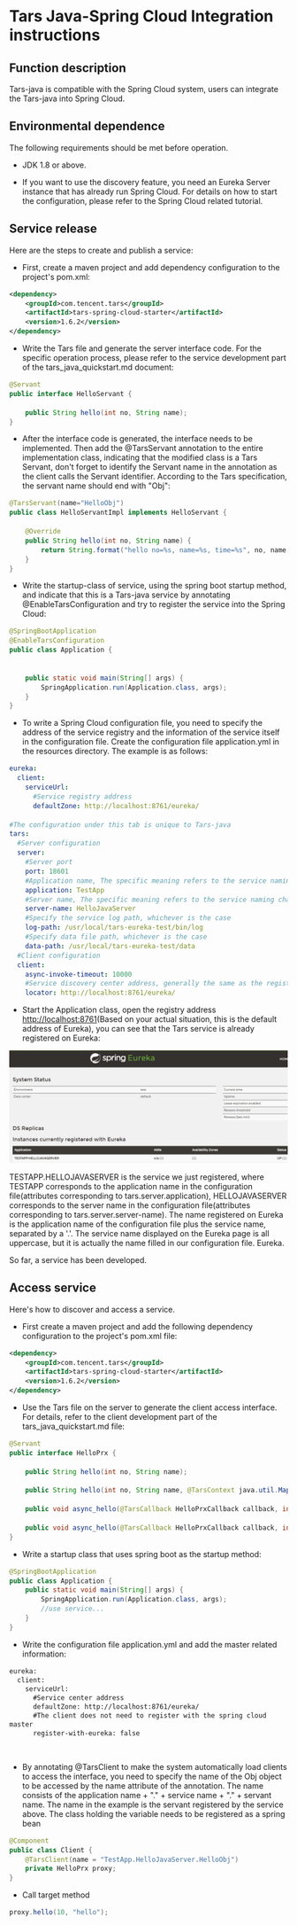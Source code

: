 # Tars Java-Spring Cloud Integration instructions

## Function description

​Tars-java is compatible with the Spring Cloud system, users can integrate the Tars-java into Spring Cloud.
## Environmental dependence

​The following requirements should be met before operation.

- JDK 1.8 or above.

- If you want to use the discovery feature, you need an Eureka Server instance that has already run Spring Cloud. For details on how to start the configuration, please refer to the Spring Cloud related tutorial.

## Service release

Here are the steps to create and publish a service:

- First, create a maven project and add dependency configuration to the project's pom.xml:

```xml
<dependency>
    <groupId>com.tencent.tars</groupId>
    <artifactId>tars-spring-cloud-starter</artifactId>
    <version>1.6.2</version>
</dependency>
```

- Write the Tars file and generate the server interface code. For the specific operation process, please refer to the service development part of the tars_java_quickstart.md document:

```java
@Servant
public interface HelloServant {

	public String hello(int no, String name);          
}
```

- After the interface code is generated, the interface needs to be implemented. Then add the @TarsServant annotation to the entire implementation class, indicating that the modified class is a Tars Servant, don't forget to identify the Servant name in the annotation as the client calls the Servant identifier. According to the Tars specification, the servant name should end with "Obj":

```java
@TarsServant(name="HelloObj")
public class HelloServantImpl implements HelloServant {

    @Override
    public String hello(int no, String name) {
        return String.format("hello no=%s, name=%s, time=%s", no, name,     System.currentTimeMillis());
    }
}
```

- Write the startup-class of service, using the spring boot startup method, and indicate that this is a Tars-java service by annotating @EnableTarsConfiguration and try to register the service into the Spring Cloud:

```java
@SpringBootApplication
@EnableTarsConfiguration
public class Application {


    public static void main(String[] args) {
        SpringApplication.run(Application.class, args);
    }
}
```
- To write a Spring Cloud configuration file, you need to specify the address of the service registry and the information of the service itself in the configuration file. Create the configuration file application.yml in the resources directory. The example is as follows:

```yml
eureka:
  client:
    serviceUrl:
      #Service registry address
	  defaultZone: http://localhost:8761/eureka/

#The configuration under this tab is unique to Tars-java
tars:    
  #Server configuration
  server:
    #Server port
    port: 18601 
    #Application name, The specific meaning refers to the service naming chapter of tars_java_quickstart.md
    application: TestApp
    #Server name, The specific meaning refers to the service naming chapter of tars_java_quickstart.md
    server-name: HelloJavaServer
    #Specify the service log path, whichever is the case
    log-path: /usr/local/tars-eureka-test/bin/log
    #Specify data file path, whichever is the case
    data-path: /usr/local/tars-eureka-test/data
  #Client configuration
  client:
    async-invoke-timeout: 10000
    #Service discovery center address, generally the same as the registration center address, can be left blank
    locator: http://localhost:8761/eureka/
```
- Start the Application class, open the registry address [http://localhost:8761](http://localhost:8761/)(Based on your actual situation, this is the default address of Eureka), you can see that the Tars service is already registered on Eureka:

![eureka-tars-java](../docs/images/eureka-tars-java.png)

 TESTAPP.HELLOJAVASERVER is the service we just registered, where TESTAPP corresponds to the application name in the configuration file(attributes corresponding to tars.server.application), HELLOJAVASERVER corresponds to the server name in the configuration file(attributes corresponding to tars.server.server-name). The name registered on Eureka is the application name of the configuration file plus the service name, separated by a '.'. The service name displayed on the Eureka page is all uppercase, but it is actually the name filled in our configuration file.
 Eureka.

So far, a service has been developed.

## Access service

Here's how to discover and access a service.

- First create a maven project and add the following dependency configuration to the project's pom.xml file:

```xml
<dependency>
    <groupId>com.tencent.tars</groupId>
    <artifactId>tars-spring-cloud-starter</artifactId>
    <version>1.6.2</version>
</dependency>
```


- Use the Tars file on the server to generate the client access interface. For details, refer to the client development part of the tars_java_quickstart.md file:


```java
@Servant
public interface HelloPrx {

	public String hello(int no, String name);

	public String hello(int no, String name, @TarsContext java.util.Map<String, String> ctx);

	public void async_hello(@TarsCallback HelloPrxCallback callback, int no, String name);

	public void async_hello(@TarsCallback HelloPrxCallback callback, int no, String name, @TarsContext java.util.Map<String, String> ctx);
}
```

- Write a startup class that uses spring boot as the startup method:

```java
@SpringBootApplication
public class Application {
    public static void main(String[] args) {
        SpringApplication.run(Application.class, args);
        //use service...
    }
}
```

- Write the configuration file application.yml and add the master related information:

```
eureka:
  client:
    serviceUrl:
      #Service center address
      defaultZone: http://localhost:8761/eureka/
      #The client does not need to register with the spring cloud master
      register-with-eureka: false
```

  ​

- By annotating @TarsClient to make the system automatically load clients to access the interface, you need to specify the name of the Obj object to be accessed by the name attribute of the annotation. The name consists of the application name + "." + service name + "." + servant name. The name in the example is the servant registered by the service above. The class holding the variable needs to be registered as a spring bean

```java
@Component
public class Client {
    @TarsClient(name = "TestApp.HelloJavaServer.HelloObj")
    private HelloPrx proxy;
}
```

- Call target method


```java
proxy.hello(10, "hello");
```

